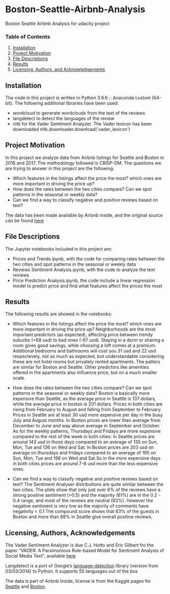 # Boston-Seattle-Airbnb-Analysis
Boston Seattle Airbnb Analysis for udacity project

### Table of Contents

1. [Installation](#installation)
2. [Project Motivation](#motivation)
3. [File Descriptions](#files)
4. [Results](#results)
5. [Licensing, Authors, and Acknowledgements](#licensing)

## Installation <a name="installation"></a>
The code in this project is written in Python 3.6.6 :: Anaconda custom (64-bit).
The following additional libraries have been used:
- wordcloud to generate wordclouds from the text of the reviews
- langdetect to detect the languages of the review
- nltk for the Vader Sentiment Analyzer. The Vader lexicon has been downloaded nltk.downloader.download('vader_lexicon')

## Project Motivation<a name="motivation"></a>
In this project we analyze data from Airbnb listings for Seattle and Boston in 2016 and 2017. The methodology followed is CRISP-DM.
The questions we are trying to answer in this project are the following:
- Which features in the listings affect the price the most? which ones are more important in driving the price up?
- How does the rates between the two cities compare? Can we spot patterns in the seasonal or weekly data?
- Can we find a way to classify negative and positive reviews based on text?

The data has been made available by Airbnb inside, and the original source can be found [here](http://insideairbnb.com/get-the-data.html)

## File Descriptions <a name="files"></a>
The Jupyter notebooks included in this project are:
- Prices and Trends.ipynb, with the code for comparing rates between the two cities and spot patterns in the seasonal or weekly data
- Reviews Sentiment Analysis.ipynb, with the code to analyze the text reviews
- Price Prediction Analysis.ipynb, the code include a linear regression model to predict price and find what features affect the prices the most

## Results<a name="results"></a>
The following results are showed in the notebooks:
- Which features in the listings affect the price the most? which ones are more important in driving the price up?
  Neighborhoods are the most important predictors (as expected), affecting price between trendy suburbs (+68 usd) to bad ones (-67 usd). Staying in a dorm or sharing a room gives good savings, while choosing a loft comes at a premium. Additional bedrooms and bathrooms will cost you 31 usd and 22 usd respectevely, not as much as expected, but understandable considering these are not hotel rooms but privately rented apartments. The patters are similar for Boston and Seattle. Other predictors like amenities offered in the apartments also influence price, but on a much smaller scale.
- How does the rates between the two cities compare? Can we spot patterns in the seasonal or weekly data?
Boston is basically more expensive than Seattle, as the average price in Seattle is 137 dollars, while the average price in boston is 201 dollars. Prices in both cities are rising from February to August and falling from September to February. Prices in Seattle are at least 30 usd more expensive per day in the busy July and August months. In Boston prices are lower than average from December to June and way above average in September and October.
As for the weekly patterns, Thursdays and Fridays are more expensive compared to the rest of the week in both cities: in Seattle prices are around 143 usd in those dsys compared to an average of 135 on Sun, Mon, Tue and 136 on Wed and Sat. In Boston prices are 203 usd on average on thursdays and fridays compared to an average of 195 on Sun, Mon, Tue and 198 on Wed and Sat.So in the more expensive days in both cities prices are around 7-8 usd more than the less expensive ones.

- Can we find a way to classify negative and positive reviews based on text?
The Sentiment Analyser distributions are quite similar between the two cities. The plots show that only just over 6% of the reviews have a strong positive sentiment (>0.5) and the majority (61%) are in the 0.2 - 0.4 range, and most of the reviews are neutral (93%).
However the negative sentiment is very low as the majority of comments have negativity < 0.1
The compound score shows that 63% of the guests in Boston and more than 88% in Seattle give overall positive reviews.

## Licensing, Authors, Acknowledgements<a name="licensing"></a>
The Vader Sentiment Analyzer is due C.J. Hutto and Eric Gilbert fro the paper "VADER: A Parsimonious Rule-based Model for Sentiment 
Analysis of Social Media Text", available [here](http://comp.social.gatech.edu/papers/icwsm14.vader.hutto.pdf)

Langdetect is a port of Google’s [language-detection](https://code.google.com/p/language-detection/) library (version from 03/03/2014) to Python.
It supports 55 languages out of the box  

The data is part of Airbnb Inside, license is from the Kaggle pages for [Seattle](https://www.kaggle.com/airbnb/seattle) and [Boston](https://www.kaggle.com/airbnb/boston).


